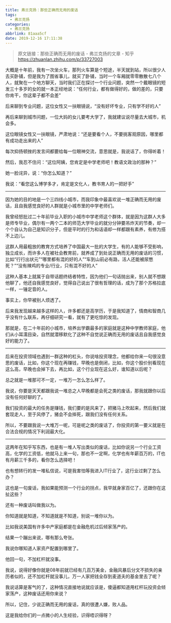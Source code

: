 ```yaml
---
title: 弗兰克扬：那些正确而无用的废话
tags:
  - 弗兰克扬
categories:
  - 弗兰克扬
abbrlink: 81aaa5cf
date: 2019-12-16 17:11:38
---
```


> 原文链接：那些正确而无用的废话 - 弗兰克扬的文章 - 知乎
       <https://zhuanlan.zhihu.com/p/33727003>

<!--more-->

<div class="Post-RichTextContainer"><div class="RichText ztext Post-RichText"><p>大概是十年前，我有一次坐火车，那列火车算是个短途，半天就到站，所以很少人去买卧铺，但是我为了图省事儿，就买了卧铺，当时一个车厢就零零散散七八个人，就聚在一个地方聊天，当时我们正在探讨一个行业问题，突然一个戴眼镜的短发三十多岁的女的就一本正经地说：“任何行业，都有做得好的，做的差的，只要你肯干，你这辈子都不会差”</p><p>后来聊到专业问题，这位女性又一扶眼镜说，“没有好坏专业，只有学不好的人”</p><p>再后来聊到城市问题，一位大妈的女儿要考大学了，我就建议说尽量去大城市，机会多。</p><p>这位眼镜女性又一扶眼镜，严肃地说：“还是要看个人，不要挑客观原因，哪里都有成功走出来的人”</p><p>每次抑扬顿挫的发言间都要给每一位眼神交流，意思就是，我说话了，你得听着！</p><p>然后，我忍不住问：“这位阿姨，您肯定是中学老师吧！教语文政治的那种？”</p><p>她一脸诧异，说：“你怎么知道？”</p><p>我说：“看您这么博学多才，肯定是文化人，教书育人的一把好手”</p><hr><p>因为她的目的地是一个三四线小城市，而我印象中最喜欢说一堆正确而无用的废话，且自我感觉良好的人群就是小城市里的中学老师们。</p><p>我曾经怒批过二十年前毕业入职的小城市中学老师这个群体，就是因为这群人大多是师专毕业，偶尔有一两个二本的师范大学毕业的就分分钟要吊炸天的节奏，却一个个自认为自己是知识分子，但是平时的行为和话语却一样都跟有素养，有修为搭不上边儿。</p><p>这群人用最粗放的教育方式培养了中国最大一批的大学生，有的人能够不受影响，独立成长，而许多人在被社会教育前，就养成了到处说正确而无用的废话的习惯，比如“行行出状元”“哪里都有混的好的人”“车到山前必有路，活人还能被尿憋死？”“没有辣鸡的专业/行业，只有混不好的人”</p><p>这种人基本上就属于自带话题终结者特性，因为他们一句话抛出来，别人就不想跟他聊了，他还自我感觉良好，觉得自己说出了很有哲理的话，成为了那个苏格拉底一样，一锤定音的人。</p><p>事实上，你早被别人烦透了。</p><p>后来我发现越来越多这样的人，许多都还是高学历，于是我知道了，情商和智商几乎没有什么联系，再仔细研究一看，就有了更吃惊的发现。</p><p>那就是，在二十年前的小城市，培养出学霸最多的家庭就是这种中学教师家庭，他们从小耳濡目染，自然就潜移默化了这种不自觉说正确而无用的废话且自我感觉良好的能力了。</p><hr><p>后来在投资领域也遇到一群这种的杠头，你说啥投资理念，他都给你来一句很没意思的废话，比如，你这个现在再赚钱，早晚也是倒闭，比如，你这个股价别看现在这么高，早晚也会掉下去，再比如，这个行业现在这么好，谁知道以后呢？</p><p>总之就是一堆那可不一定，一堆万一怎么怎么样了。</p><p>我说，你要是天天都跟我说一堆总之人早晚都是会死之类的废话，那我就跟你以后没有任何好聊的了。</p><p>我们投资的最大的任务是赚钱，我们要的是风来了，把猪马上吹起来，然后我们就套现走人，至于风停了，猪会不会摔死，跟我们没有任何关系。</p><p>所以，不要跟我说一大堆万一呢，可是呢之类的废话了，你投资的第一要义就是在合法合规的情况下利润最大化。</p><hr><p>这两年在知乎写东西，也是有一堆人写出类似的废话，比如你说另一个行业工资高，化学的工资低，他就马上来一句，那也不一定啊，化学也有年薪百万的，IT也有月薪三千多的，看你怎么选择吧！</p><p>也有想转行的发一堆私信说，可是我害怕等我进入IT行业了，这行业过剩了怎么办？</p><p>这也是一句废话，我如果能预测一个行业的拐点，我早就身家百亿了，还跟你在这扯这些？</p><p>还有一种废话叫做我以为。</p><p>你知道就是知道，不知道就是不知道，别说一堆你以为。</p><p>比如我说美国有许多中产家庭都是在金融危机过后倾家荡产的。</p><p>结果一个蹦出来说，哪有那么夸张。</p><p>我说你哪知道人家资产配置到哪里了。</p><p>他回一句，不加杠杆就没事。</p><p>我说，说得好像你就是08年前就已经有几百万美金，金融风暴后分文不损失的亲历者似的，还不加杠杆就没事儿，万一人家把钱全存到麦道夫的基金里去了呢？</p><p>我说话算是客气的了，这种情况直接地说就应该是，傻逼都知道用杠杆玩投资会倾家荡产，这种废话还用你来说？</p><p>所以，记住，少说正确而无用的废话，真的很遭人嫌，败人品。</p><p>这是我给你们的一点微小的人生经验，识得唔识得呀？</p></div></div>
